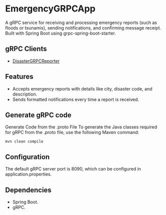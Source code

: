 # EmergencyGRPCApp
A gRPC service for receiving and processing emergency reports (such as floods or tsunamis), sending notifications, and confirming message receipt. Built with Spring Boot using grpc-spring-boot-starter.

## gRPC Clients
- [DisasterGRPCReporter](https://github.com/MykolaLytvynov/DisasterGRPCReporter)

## Features

- Accepts emergency reports with details like city, disaster code, and description.
- Sends formatted notifications every time a report is received.

## Generate gRPC code
Generate Code from the .proto File
To generate the Java classes required for gRPC from the .proto file, use the following Maven command:
   ```
   mvn clean compile
   ```

## Configuration
The default gRPC server port is 8090, which can be configured in application.properties.

## Dependencies
- Spring Boot.
- gRPC.

